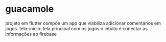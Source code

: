 # guacamole
projeto em flutter
compõe um app que viabiliza adicionar comentários em jogos.
tela-inicio: tela principal com os jogos
o intuito é conectar as informações ao firebase



